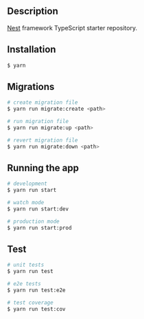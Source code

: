 ## Description

[Nest](https://github.com/nestjs/nest) framework TypeScript starter repository.

## Installation

```bash
$ yarn
```
## Migrations

```bash
# create migration file
$ yarn run migrate:create <path>

# run migration file
$ yarn run migrate:up <path>

# revert migration file
$ yarn run migrate:down <path>
```

## Running the app

```bash
# development
$ yarn run start

# watch mode
$ yarn run start:dev

# production mode
$ yarn run start:prod
```

## Test

```bash
# unit tests
$ yarn run test

# e2e tests
$ yarn run test:e2e

# test coverage
$ yarn run test:cov
```
